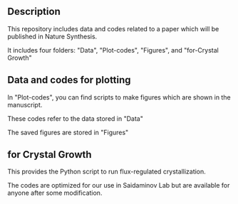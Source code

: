 ## Description
This repository includes data and codes related to a paper which will be published in Nature Synthesis.

It includes four folders: "Data", "Plot-codes", "Figures", and "for-Crystal Growth"

## Data and codes for plotting
In "Plot-codes", you can find scripts to make figures which are shown in the manuscript.

These codes refer to the data stored in "Data"

The saved figures are stored in "Figures"

## for Crystal Growth
This provides the Python script to run flux-regulated crystallization.

The codes are optimized for our use in Saidaminov Lab but are available for anyone after some modification.
